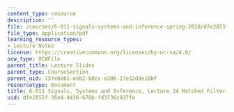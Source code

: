 ```yaml
---
content_type: resource
description: ''
file: /courses/6-011-signals-systems-and-inference-spring-2018/dfe2855f36e44436678bfd3736c937fe_MIT6_011S18lec24.pdf
file_type: application/pdf
learning_resource_types:
- Lecture Notes
license: https://creativecommons.org/licenses/by-nc-sa/4.0/
ocw_type: OCWFile
parent_title: Lecture Slides
parent_type: CourseSection
parent_uid: 737e0ab1-eeb2-b8cc-e206-27e32dde18bf
resourcetype: Document
title: 6.011 Signals, Systems and Inference, Lecture 24 Matched Filtering
uid: dfe2855f-36e4-4436-678b-fd3736c937fe
---
```

